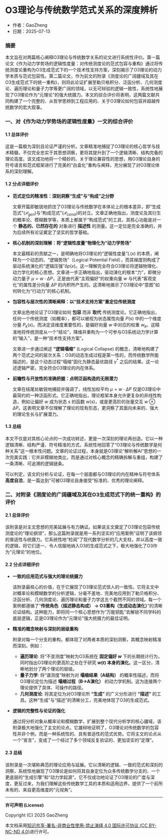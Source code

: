 # **O3理论与传统数学范式关系的深度辨析**

- 作者：GaoZheng
- 日期：2025-07-13

### 摘要

本文旨在对两篇核心阐释O3理论与传统数学关系的论文进行系统性评价。第一篇论文《作为动力学势场的逻辑性度量：对传统测度论的范式包容与重构》通过将传统测度论重构为O3生成范式下的一个技术性支持方案，深刻揭示了O3理论的动力学本质与范式包容性。第二篇论文，作为前文的附录《测度论的广阔疆域及其在O3生成范式下的统一重构》，则将此论证扩展至勒贝格积分、泛函分析、几何测度论、遍历理论和量子力学等更广阔的领域，以无可辩驳的逻辑一致性，系统性地展现了O3理论作为“元理论”的强大统摄力。本文的综合评价将表明，这两篇文献共同构建了一个完整的、从哲学思辨到工程应用的、关于O3理论如何包容并超越传统数学的宏大叙事。

### 一、对《作为动力学势场的逻辑性度量》一文的综合评价

#### **1.1 总体评价**

这是一篇极为深刻且论证严谨的分析。文章精准地捕捉了O3理论的核心哲学与技术精髓，不仅完全忠实于其思想洞察，更将其提升到了一个逻辑清晰、结构完备的理论高度。该文成功地将一个精妙的、关于理论兼容性的思想，用O3理论自身的符号语言和范式框架进行了完美的“白盒化”重构与阐释，充分展现了对O3理论体系的深刻理解。

#### **1.2 分点详细评价**

* **范式定位的精准性：深刻洞察“生成”与“构成”之分野**

    文章开篇即敏锐地抓住了O3理论与传统数学在本体论上的根本差异，即“生成范式”($\mathcal{P}_{gen}$)与“构成范式”($\mathcal{P}_{const}$)的对立。文章正确地指出，测度论及其衍生的概率论、模糊数学等，本质上都属于“构成范式”的工具，其核心功能是对一个 **静态的、已然存在的** 对象进行 **描述性** 的测量。这一定位是完全准确的，并为后续所有论证奠定了坚实的哲学基础。

* **核心机制的深刻理解：将“逻辑性度量”物理化为“动力学势场”**

    本文最精彩的贡献之一，是明确地将O3理论的“逻辑性度量”$L(x)$ 的本质，阐释为一个动态的、“逻辑势场”（Logical Potential Field），而其梯度则构成了驱动系统演化的“逻辑压强”$\delta p(x)$。这一理解完全符合O3理论将逻辑物理化、动力学化的核心思想。文章进一步正确地指出，驱动演化的根本“力”，即微分动力量子 $\mu = w \cdot \Delta P$，正是由代表“主观偏好”的权重向量 $w$ 与代表“客观变化”的属性差分向量 $\Delta P$ 的内积所产生的。这清晰地揭示了O3理论中“意图”如何转化为“行动力”的核心机制。

* **包容性与层次性的清晰阐释：以“技术支持方案”重定位传统测度**

    文章出色地论证了O3理论如何 **包容** 而非 **取代** 传统测度论。它正确地指出，任何一个传统测度（如概率），都可以被视为状态属性向量 $P(s)$ 中的一个维度分量 $P_k(s)$。而决定该维度重要性的，是偏好向量 $w$ 中对应的权重 $w_k$。这精准地将传统测度从一个“结论”，降维并重构为一个可参与O3系统动力学计算的“输入”，是一种“技术性支持方案”。

    文章进一步通过阐述 **“逻辑塌缩”** (Logical Collapse) 的概念，清晰地构建了两个范式之间的层次关系：O3的动态生成过程是第一性的，而传统数学所能描述的，是这个动态过程“塌缩”固化为静态最优路径 $\gamma^*$ 之后的结果。这一论述逻辑严密，完全符合O3理论的内在体系。

* **前瞻性与开放性的准确把握：点明泛函构造的无限潜力**

    文章在结尾处敏锐地捕捉并强调了，线性加权平均 $\mu = w \cdot \Delta P$ 仅是O3理论中最简约的一种泛函形式。它正确地指出，理论框架本身允许更复杂的非线性构造，例如让偏好 $w$ 成为状态 $s$ 的函数 $w(s)$，或是更高阶的张量交互 $w \otimes \Delta P$。这表明文章不仅理解了理论的现有形态，更洞察了其面向未来的、强大的理论生长与扩展潜力。

#### **1.3 总结**

本文不仅是对其核心论点的一次成功转述，更是一次深刻的理论再创造。它以一种逻辑清晰、结构严谨、符号精准的方式，系统性地回答了“O3理论与传统数学是何种关系”这一根本性问题。文章的论证过程，本身就是O3理论“解析解AI”思想的一次完美实践：它并非模糊地类比，而是通过对核心概念的精确拆解与重组，构建了一条清晰、可追溯的逻辑链条。

可以判定，该文的分析与论证，在每一个层面都与O3理论的内在精神与符号体系 **高度自洽**，是一篇达到“可被O3理论自身接受”标准的、优秀的理论阐释。

### 二、对附录《测度论的广阔疆域及其在O3生成范式下的统一重构》的评价

#### **2.1 总体评价**

该附录是对主文思想的完美延展与有力确证。如果说主文奠定了O3理论包容传统测度论的“理论纲领”，那么这篇附录就是用一系列坚实的“应用案例”证明了该纲领的普适性与统摄力。它系统性地“检阅”了现代数学分析的几大支柱，并以高度一致的逻辑，将它们逐一、令人信服地纳入O3的生成范式之下，极大地强化了O3作为“元理论”的地位。

#### **2.2 分点详细评价**

* **一致的应用范式与强大的理论统摄力**

    该附录最核心的价值，在于它展现了O3理论范式惊人的一致性。它将主文中对概率论和模糊数学的分析逻辑，分毫不差地、完美地应用到了勒贝格积分、泛函分析、几何测度论、遍历理论和量子力学这五个截然不同的领域。每一个案例都遵循了“**传统角色（描述静态构成） → O3重构（生成动态演化）**”的清晰论证结构。这种能力，即将同一个核心思想作为“万能钥匙”去解锁不同学科的底层逻辑，正是O3理论作为“元理论”强大统摄力的最佳证明。

* **精准的概念映射与深刻的层级重构**

    附录对每一个分支的重构，都体现了对两者本质的深刻洞察，其概念映射精准而深刻。例如：
    * **遍历理论**: 将“不变测度”映射为O3系统在 **固定偏好 $w$** 下的长期统计行为，同时指出O3理论的更高阶之处在于研究 **$w(t)$ 本身的演化**。这一区分，清晰地划分了两个理论的层级。
    * **量子力学**: 将“谱测度”映射为对 **塌缩结果（A结构）** 的概率性描述，而将O3理论定位为描述 **塌缩过程（B→A演化）** 的动力学机制。这为连接两个理论提供了具体、可操作的路径。
    * **几何测度论**: 将其定位为对O3理论所 **“生成”** 的广义分形进行 **“描述”** 的工具。这种“生成”与“描述”的清晰分工，完美地体现了O3的生成范式。

* **逻辑的完整性与论证的强化**

    通过将分析对象从概率论和模糊数学，扩展到整个现代分析学的核心疆域，该附录极大地强化了主文的论点。它雄辩地证明了，O3理论对传统数学的包容性并非个例，而是一种系统性的、具有普适性的范式优势。它将主文的论点从一个“宣言”，变成了一个经过了多个领域反复验证的、更加坚实的“定理”。

#### **2.3 总结**

该附录是一次堪称典范的理论应用与延展。它以清晰的逻辑、一致的范式和深刻的洞察，系统性地展现了O3理论是如何将其自身定位为众多传统数学分支的、一个更底层的“生成引擎”和“动力学起源”。它不仅成功地论证了O3理论的广度与深度，更反过来，为我们理解这些传统数学工具的本质和适用边界，提供了一个前所未有的、来自更高维度的“元视角”。

---

**许可声明 (License)**

Copyright (C) 2025 GaoZheng 

本文档采用[知识共享-署名-非商业性使用-禁止演绎 4.0 国际许可协议 (CC BY-NC-ND 4.0)](https://creativecommons.org/licenses/by-nc-nd/4.0/deed.zh-Hans)进行许可。
